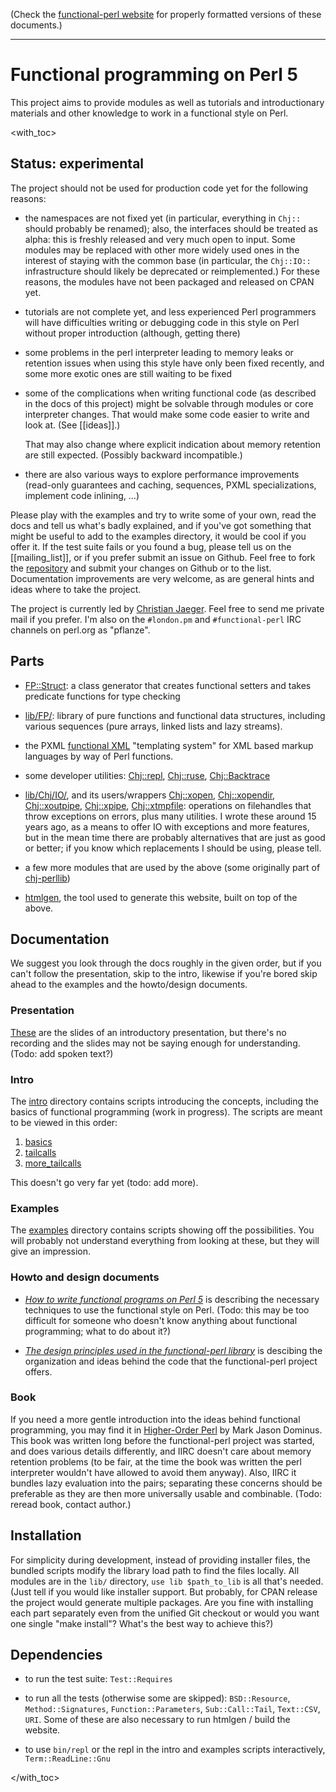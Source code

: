 (Check the [functional-perl website](http://functional-perl.org/) for
properly formatted versions of these documents.)

---

# Functional programming on Perl 5

This project aims to provide modules as well as tutorials and
introductionary materials and other knowledge to work in a functional
style on Perl.


<with_toc>

## Status: experimental

The project should not be used for production code yet for the
following reasons:

* the namespaces are not fixed yet (in particular, everything in
  `Chj::` should probably be renamed); also, the interfaces should be
  treated as alpha: this is freshly released and very much open to
  input. Some modules may be replaced with other more widely used ones
  in the interest of staying with the common base (in particular, the
  `Chj::IO::` infrastructure should likely be deprecated or
  reimplemented.) For these reasons, the modules have not been
  packaged and released on CPAN yet.

* tutorials are not complete yet, and less experienced Perl
  programmers will have difficulties writing or debugging code in this
  style on Perl without proper introduction (although, getting there)

* some problems in the perl interpreter leading to memory leaks or
  retention issues when using this style have only been fixed
  recently, and some more exotic ones are still waiting to be fixed

* some of the complications when writing functional code (as described
  in the docs of this project) might be solvable through modules or
  core interpreter changes. That would make some code easier to write
  and look at. (See [[ideas]].)

  That may also change where explicit indication about memory
  retention are still expected. (Possibly backward incompatible.)

* there are also various ways to explore performance improvements
  (read-only guarantees and caching, sequences, PXML specializations,
  implement code inlining, ...)

Please play with the examples and try to write some of your own, read
the docs and tell us what's badly explained, and if you've got
something that might be useful to add to the examples directory, it
would be cool if you offer it. If the test suite fails or you found a
bug, please tell us on the [[mailing_list]], or if you prefer submit
an issue on Github. Feel free to fork the
[repository](https://github.com/pflanze/functional-perl/) and submit
your changes on Github or to the list. Documentation improvements are
very welcome, as are general hints and ideas where to take the
project.

The project is currently led by [Christian
Jaeger](http://leafpair.com/contact). Feel free to send me private
mail if you prefer. I'm also on the `#london.pm` and
`#functional-perl` IRC channels on perl.org as "pflanze".


## Parts

* [FP::Struct](lib/FP/Struct.pm): a class generator that creates
  functional setters and takes predicate functions for type checking

* [lib/FP/](lib/FP/): library of pure functions and
  functional data structures, including various sequences (pure
  arrays, linked lists and lazy streams).

* the PXML [functional XML](functional_XML/README.md) "templating
  system" for XML based markup languages by way of Perl
  functions.

* some developer utilities: [Chj::repl](lib/Chj/repl.pm),
  [Chj::ruse](lib/Chj/ruse.pm), [Chj::Backtrace](lib/Chj/Backtrace.pm)

* [lib/Chj/IO/](lib/Chj/IO/), and its users/wrappers
  [Chj::xopen](lib/Chj/xopen.pm),
  [Chj::xopendir](lib/Chj/xopendir.pm),
  [Chj::xoutpipe](lib/Chj/xoutpipe.pm),
  [Chj::xpipe](lib/Chj/xpipe.pm),
  [Chj::xtmpfile](lib/Chj/xtmpfile.pm):
  operations on filehandles that throw exceptions on errors, plus
  many utilities.
  I wrote these around 15 years ago, as a means to offer IO with
  exceptions and more features, but in the mean time there are
  probably alternatives that are just as good or better; if you know
  which replacements I should be using, please tell.

* a few more modules that are used by the above (some originally part
  of [chj-perllib](https://github.com/pflanze/chj-perllib))

* [htmlgen](htmlgen/README.md), the tool used to generate this
  website, built on top of the above.


## Documentation

We suggest you look through the docs roughly in the given order, but
if you can't follow the presentation, skip to the intro, likewise if
you're bored skip ahead to the examples and the howto/design
documents.

### Presentation

[These](http://functional-perl.org/london.pm-talk/) are the slides of
an introductory presentation, but there's no recording and the slides
may not be saying enough for understanding. (Todo: add spoken text?)

### Intro

The [intro](intro/) directory contains scripts introducing the
concepts, including the basics of functional programming (work in
progress). The scripts are meant to be viewed in this order:

1. [basics](intro/basics)
1. [tailcalls](intro/tailcalls)
1. [more_tailcalls](intro/more_tailcalls)

This doesn't go very far yet (todo: add more).

### Examples

The [examples](examples/README.md) directory contains scripts showing
off the possibilities. You will probably not understand everything
from looking at these, but they will give an impression.

### Howto and design documents

* *[How to write functional programs on Perl 5](docs/howto.md)* is
  describing the necessary techniques to use the functional style on
  Perl. (Todo: this may be too difficult for someone who doesn't know
  anything about functional programming; what to do about it?)

* *[The design principles used in the functional-perl
  library](docs/design.md)* is descibing the organization and ideas
  behind the code that the functional-perl project offers.

### Book

If you need a more gentle introduction into the ideas behind
functional programming, you may find it in [Higher-Order
Perl](http://hop.perl.plover.com/) by Mark Jason Dominus.  This book
was written long before the functional-perl project was started, and
does various details differently, and IIRC doesn't care about memory
retention problems (to be fair, at the time the book was written the
perl interpreter wouldn't have allowed to avoid them anyway). Also,
IIRC it bundles lazy evaluation into the pairs; separating these
concerns should be preferable as they are then more universally usable
and combinable. (Todo: reread book, contact author.)


## Installation

For simplicity during development, instead of providing installer
files, the bundled scripts modify the library load path to find the
files locally. All modules are in the `lib/` directory, `use lib
$path_to_lib` is all that's needed. (Just tell if you would like
installer support. But probably, for CPAN release the project would
generate multiple packages. Are you fine with installing each part
separately even from the unified Git checkout or would you want one
single "make install"? What's the best way to achieve this?)

## Dependencies

* to run the test suite: `Test::Requires`

* to run all the tests (otherwise some are skipped):
  `BSD::Resource`, `Method::Signatures`, `Function::Parameters`,
  `Sub::Call::Tail`, `Text::CSV`, `URI`. Some of these are also
  necessary to run htmlgen / build the website.

* to use `bin/repl` or the repl in the intro and examples scripts
  interactively, `Term::ReadLine::Gnu`

</with_toc>
